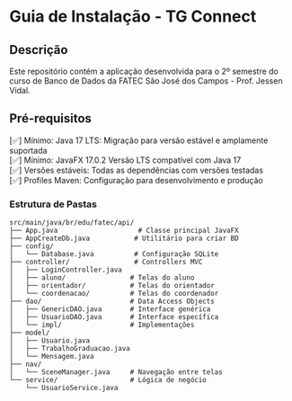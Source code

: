 # Guia de Instalação - TG Connect

## Descrição
Este repositório contém a aplicação desenvolvida para o 2º semestre do curso de Banco de Dados da FATEC São José dos Campos - Prof. Jessen Vidal.

## Pré-requisitos
[✅] Mínimo: Java 17 LTS: Migração para versão estável e amplamente suportada <br>
[✅] Mínimo: JavaFX 17.0.2 Versão LTS compatível com Java 17 <br>
[✅] Versões estáveis: Todas as dependências com versões testadas <br>
[✅] Profiles Maven: Configuração para desenvolvimento e produção

### Estrutura de Pastas
```
src/main/java/br/edu/fatec/api/
├── App.java                    # Classe principal JavaFX
├── AppCreateDb.java           # Utilitário para criar BD
├── config/
│   └── Database.java          # Configuração SQLite
├── controller/                # Controllers MVC
│   ├── LoginController.java
│   ├── aluno/                # Telas do aluno
│   ├── orientador/           # Telas do orientador
│   └── coordenacao/          # Telas do coordenador
├── dao/                      # Data Access Objects
│   ├── GenericDAO.java       # Interface genérica
│   ├── UsuarioDAO.java       # Interface específica
│   └── impl/                 # Implementações
├── model/                    
│   ├── Usuario.java
│   ├── TrabalhoGraduacao.java
│   └── Mensagem.java
├── nav/
│   └── SceneManager.java     # Navegação entre telas
└── service/                  # Lógica de negócio
    └── UsuarioService.java
```
